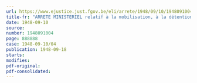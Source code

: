 ```yaml
---
url: https://www.ejustice.just.fgov.be/eli/arrete/1948/09/10/1948091004/justel
title-fr: "ARRETE MINISTERIEL relatif à la mobilisation, à la détention et à l'utilisation des céréales de la récolte indigène"
date: 1948-09-10
source:
number: 1948091004
page: 888888
case: 1948-09-10/04
publication: 1948-09-18
starts:
modifies:
pdf-original:
pdf-consolidated:
---
```



